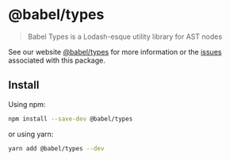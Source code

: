 # @babel/types> Babel Types is a Lodash-esque utility library for AST nodesSee our website [@babel/types](https://babeljs.io/docs/en/next/babel-types.html) for more information or the [issues](https://github.com/babel/babel/issues?utf8=%E2%9C%93&q=is%3Aissue+label%3A%22pkg%3A%20types%22+is%3Aopen) associated with this package.## InstallUsing npm:```shnpm install --save-dev @babel/types```or using yarn:```shyarn add @babel/types --dev```